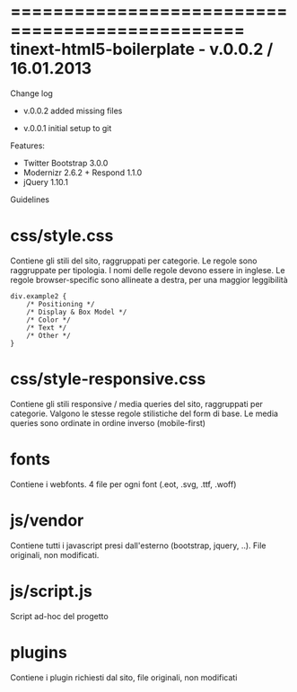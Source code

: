 ================================================
tinext-html5-boilerplate - v.0.0.2 / 16.01.2013
================================================

Change log
- v.0.0.2
added missing files

- v.0.0.1
initial setup to git

Features: 
- Twitter Bootstrap 3.0.0
- Modernizr 2.6.2 + Respond 1.1.0
- jQuery 1.10.1

Guidelines
# css/style.css #
Contiene gli stili del sito, raggruppati per categorie. Le regole sono raggruppate per tipologia. I nomi delle regole devono essere in inglese. Le regole browser-specific sono allineate a destra, per una maggior leggibilità

	div.example2 {
		/* Positioning */
		/* Display & Box Model */
		/* Color */
		/* Text */
		/* Other */
	}

# css/style-responsive.css #
Contiene gli stili responsive / media queries del sito, raggruppati per categorie. 
Valgono le stesse regole stilistiche del form di base. Le media queries sono ordinate in ordine inverso (mobile-first)

# fonts #
Contiene i webfonts. 4 file per ogni font (.eot, .svg, .ttf, .woff)

# js/vendor #
Contiene tutti i javascript presi dall'esterno (bootstrap, jquery, ..). File originali, non modificati.

# js/script.js #
Script ad-hoc del progetto

# plugins #
Contiene i plugin richiesti dal sito, file originali, non modificati